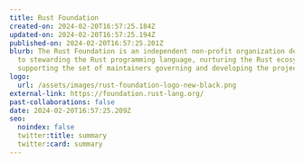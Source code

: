 ```yaml
---
title: Rust Foundation
created-on: 2024-02-20T16:57:25.184Z
updated-on: 2024-02-20T16:57:25.194Z
published-on: 2024-02-20T16:57:25.201Z
blurb: The Rust Foundation is an independent non-profit organization dedicated
  to stewarding the Rust programming language, nurturing the Rust ecosystem, and
  supporting the set of maintainers governing and developing the project.
logo:
  url: /assets/images/rust-foundation-logo-new-black.png
external-link: https://foundation.rust-lang.org/
past-collaborations: false
date: 2024-02-20T16:57:25.209Z
seo:
  noindex: false
  twitter:title: summary
  twitter:card: summary
---
```

